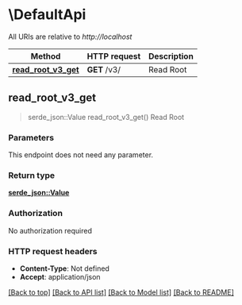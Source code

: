 # \DefaultApi

All URIs are relative to *http://localhost*

Method | HTTP request | Description
------------- | ------------- | -------------
[**read_root_v3_get**](DefaultApi.md#read_root_v3_get) | **GET** /v3/ | Read Root



## read_root_v3_get

> serde_json::Value read_root_v3_get()
Read Root

### Parameters

This endpoint does not need any parameter.

### Return type

[**serde_json::Value**](serde_json::Value.md)

### Authorization

No authorization required

### HTTP request headers

- **Content-Type**: Not defined
- **Accept**: application/json

[[Back to top]](#) [[Back to API list]](../README.md#documentation-for-api-endpoints) [[Back to Model list]](../README.md#documentation-for-models) [[Back to README]](../README.md)

